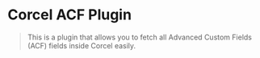 # Corcel ACF Plugin

> This is a plugin that allows you to fetch all Advanced Custom Fields (ACF) fields inside Corcel easily.